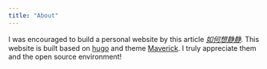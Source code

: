 ```yaml
---
title: "About"
---
```


I was encouraged to build a personal website by this article [_如何想静静_](https://yihui.org/cn/2019/07/inner-peace/). This website is built based on [hugo](https://github.com/gohugoio/hugo) and theme [Maverick](https://maverick.canhtran.me/). I truly appreciate them and the open source environment!